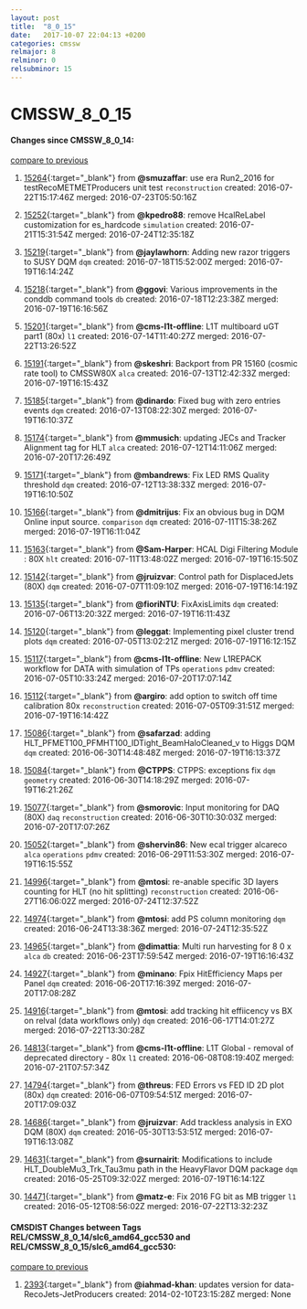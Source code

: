```yaml
---
layout: post
title:  "8_0_15"
date:   2017-10-07 22:04:13 +0200
categories: cmssw
relmajor: 8
relminor: 0
relsubminor: 15
---
```


# CMSSW_8_0_15
#### Changes since CMSSW_8_0_14:

[compare to previous](https://github.com/cms-sw/cmssw/compare/CMSSW_8_0_14...CMSSW_8_0_15)



1. [15264](http://github.com/cms-sw/cmssw/pull/15264){:target="_blank"}  from **@smuzaffar**: use era Run2_2016 for testRecoMETMETProducers unit test `reconstruction`  created: 2016-07-22T15:17:46Z merged: 2016-07-23T05:50:16Z

1. [15252](http://github.com/cms-sw/cmssw/pull/15252){:target="_blank"}  from **@kpedro88**: remove HcalReLabel customization for es_hardcode `simulation`  created: 2016-07-21T15:31:54Z merged: 2016-07-24T12:35:18Z

1. [15219](http://github.com/cms-sw/cmssw/pull/15219){:target="_blank"}  from **@jaylawhorn**: Adding new razor triggers to SUSY DQM `dqm`  created: 2016-07-18T15:52:00Z merged: 2016-07-19T16:14:24Z

1. [15218](http://github.com/cms-sw/cmssw/pull/15218){:target="_blank"}  from **@ggovi**: Various improvements in the conddb command tools `db`  created: 2016-07-18T12:23:38Z merged: 2016-07-19T16:16:56Z

1. [15201](http://github.com/cms-sw/cmssw/pull/15201){:target="_blank"}  from **@cms-l1t-offline**: L1T multiboard uGT part1 (80x) `l1`  created: 2016-07-14T11:40:27Z merged: 2016-07-22T13:26:52Z

1. [15191](http://github.com/cms-sw/cmssw/pull/15191){:target="_blank"}  from **@skeshri**: Backport from PR 15160 (cosmic rate tool)  to CMSSW80X  `alca`  created: 2016-07-13T12:42:33Z merged: 2016-07-19T16:15:43Z

1. [15185](http://github.com/cms-sw/cmssw/pull/15185){:target="_blank"}  from **@dinardo**: Fixed bug with zero entries events `dqm`  created: 2016-07-13T08:22:30Z merged: 2016-07-19T16:10:37Z

1. [15174](http://github.com/cms-sw/cmssw/pull/15174){:target="_blank"}  from **@mmusich**: updating JECs and Tracker Alignment tag for HLT `alca`  created: 2016-07-12T14:11:06Z merged: 2016-07-20T17:26:49Z

1. [15171](http://github.com/cms-sw/cmssw/pull/15171){:target="_blank"}  from **@mbandrews**: Fix LED RMS Quality threshold `dqm`  created: 2016-07-12T13:38:33Z merged: 2016-07-19T16:10:50Z

1. [15166](http://github.com/cms-sw/cmssw/pull/15166){:target="_blank"}  from **@dmitrijus**: Fix an obvious bug in DQM Online input source. `comparison`  `dqm`  created: 2016-07-11T15:38:26Z merged: 2016-07-19T16:11:04Z

1. [15163](http://github.com/cms-sw/cmssw/pull/15163){:target="_blank"}  from **@Sam-Harper**: HCAL Digi Filtering Module : 80X `hlt`  created: 2016-07-11T13:48:02Z merged: 2016-07-19T16:15:50Z

1. [15142](http://github.com/cms-sw/cmssw/pull/15142){:target="_blank"}  from **@jruizvar**: Control path for DisplacedJets (80X) `dqm`  created: 2016-07-07T11:09:10Z merged: 2016-07-19T16:14:19Z

1. [15135](http://github.com/cms-sw/cmssw/pull/15135){:target="_blank"}  from **@fioriNTU**: FixAxisLimits `dqm`  created: 2016-07-06T13:20:32Z merged: 2016-07-19T16:11:43Z

1. [15120](http://github.com/cms-sw/cmssw/pull/15120){:target="_blank"}  from **@leggat**: Implementing pixel cluster trend plots `dqm`  created: 2016-07-05T13:02:21Z merged: 2016-07-19T16:12:15Z

1. [15117](http://github.com/cms-sw/cmssw/pull/15117){:target="_blank"}  from **@cms-l1t-offline**: New L1REPACK workflow for DATA with simulation of TPs  `operations`  `pdmv`  created: 2016-07-05T10:33:24Z merged: 2016-07-20T17:07:14Z

1. [15112](http://github.com/cms-sw/cmssw/pull/15112){:target="_blank"}  from **@argiro**: add option to switch off time calibration 80x `reconstruction`  created: 2016-07-05T09:31:51Z merged: 2016-07-19T16:14:42Z

1. [15086](http://github.com/cms-sw/cmssw/pull/15086){:target="_blank"}  from **@safarzad**: adding HLT_PFMET100_PFMHT100_IDTight_BeamHaloCleaned_v to Higgs DQM `dqm`  created: 2016-06-30T14:48:48Z merged: 2016-07-19T16:13:37Z

1. [15084](http://github.com/cms-sw/cmssw/pull/15084){:target="_blank"}  from **@CTPPS**: CTPPS: exceptions fix `dqm`  `geometry`  created: 2016-06-30T14:18:29Z merged: 2016-07-19T16:21:26Z

1. [15077](http://github.com/cms-sw/cmssw/pull/15077){:target="_blank"}  from **@smorovic**: Input monitoring for DAQ (80X) `daq`  `reconstruction`  created: 2016-06-30T10:30:03Z merged: 2016-07-20T17:07:26Z

1. [15052](http://github.com/cms-sw/cmssw/pull/15052){:target="_blank"}  from **@shervin86**: New ecal trigger alcareco `alca`  `operations`  `pdmv`  created: 2016-06-29T11:53:30Z merged: 2016-07-19T16:15:55Z

1. [14996](http://github.com/cms-sw/cmssw/pull/14996){:target="_blank"}  from **@mtosi**: re-anable specific 3D layers counting for HLT (no hit splitting) `reconstruction`  created: 2016-06-27T16:06:02Z merged: 2016-07-24T12:37:52Z

1. [14974](http://github.com/cms-sw/cmssw/pull/14974){:target="_blank"}  from **@mtosi**: add PS column monitoring `dqm`  created: 2016-06-24T13:38:36Z merged: 2016-07-24T12:35:52Z

1. [14965](http://github.com/cms-sw/cmssw/pull/14965){:target="_blank"}  from **@dimattia**: Multi run harvesting for 8 0 x `alca`  `db`  created: 2016-06-23T17:59:54Z merged: 2016-07-19T16:16:43Z

1. [14927](http://github.com/cms-sw/cmssw/pull/14927){:target="_blank"}  from **@minano**: Fpix HitEfficiency Maps per Panel `dqm`  created: 2016-06-20T17:16:39Z merged: 2016-07-20T17:08:28Z

1. [14916](http://github.com/cms-sw/cmssw/pull/14916){:target="_blank"}  from **@mtosi**: add tracking hit effiicency vs BX on relval (data workflows only) `dqm`  created: 2016-06-17T14:01:27Z merged: 2016-07-22T13:30:28Z

1. [14813](http://github.com/cms-sw/cmssw/pull/14813){:target="_blank"}  from **@cms-l1t-offline**: L1T Global - removal of deprecated directory - 80x `l1`  created: 2016-06-08T08:19:40Z merged: 2016-07-21T07:57:34Z

1. [14794](http://github.com/cms-sw/cmssw/pull/14794){:target="_blank"}  from **@threus**: FED Errors vs FED ID 2D plot (80x) `dqm`  created: 2016-06-07T09:54:51Z merged: 2016-07-20T17:09:03Z

1. [14686](http://github.com/cms-sw/cmssw/pull/14686){:target="_blank"}  from **@jruizvar**: Add trackless analysis in EXO DQM (80X) `dqm`  created: 2016-05-30T13:53:51Z merged: 2016-07-19T16:13:08Z

1. [14631](http://github.com/cms-sw/cmssw/pull/14631){:target="_blank"}  from **@surnairit**: Modifications to include HLT_DoubleMu3_Trk_Tau3mu path in the HeavyFlavor DQM package `dqm`  created: 2016-05-25T09:32:02Z merged: 2016-07-19T16:14:12Z

1. [14471](http://github.com/cms-sw/cmssw/pull/14471){:target="_blank"}  from **@matz-e**: Fix 2016 FG bit as MB trigger `l1`  created: 2016-05-12T08:56:02Z merged: 2016-07-22T13:32:23Z

#### CMSDIST Changes between Tags REL/CMSSW_8_0_14/slc6_amd64_gcc530 and REL/CMSSW_8_0_15/slc6_amd64_gcc530:

[compare to previous](https://github.com/cms-sw/cmsdist/compare/REL/CMSSW_8_0_14/slc6_amd64_gcc530...REL/CMSSW_8_0_15/slc6_amd64_gcc530)



1. [2393](http://github.com/cms-sw/cmssw/pull/2393){:target="_blank"}  from **@iahmad-khan**: updates version for data-RecoJets-JetProducers created: 2014-02-10T23:15:28Z merged: None
